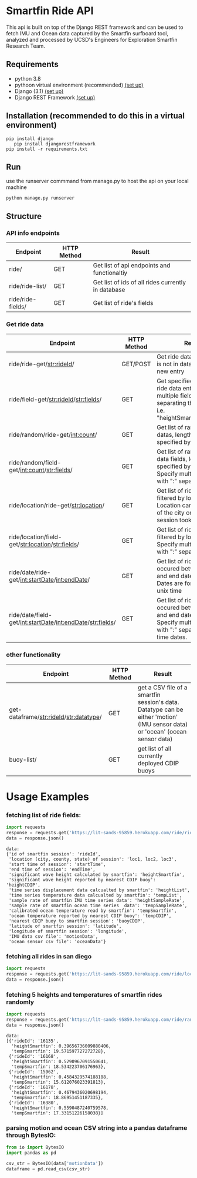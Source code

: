 # Smartfin Ride API

This api is built on top of the Django REST framework and can be used to fetch IMU and Ocean data captured by the Smartfin surfboard tool, analyzed and processed by UCSD's Engineers for Exploration Smartfin Research Team.


## Requirements
* python 3.8
* pythoon virtual environment (recommended) [(set up)](https://docs.python-guide.org/dev/virtualenvs/)
* Django (3.1) [(set up)](https://docs.djangoproject.com/en/3.1/intro/install/)
* Django REST Framework [(set up)](https://www.django-rest-framework.org/)


## Installation (recommended to do this in a virtual environment)
    pip install django
	   pip install djangorestframework
    pip install -r requirements.txt
    
## Run
use the runserver commmand from manage.py to host the api on your local machine 
    
    python manage.py runserver

## Structure 
### API info endpoints
| Endpoint          | HTTP Method | Result                                             |
|-------------------|-------------|----------------------------------------------------|
| ride/             | GET         | Get list of api endpoints and functionaltiy        |
| ride/ride-list/   | GET         | Get list of ids of all rides currently in database |
| ride/ride-fields/ | GET         | Get list of ride's fields                          |

### Get ride data 
| Endpoint                                                        | HTTP Method | Result                                                                                                                                      |
|-----------------------------------------------------------------|-------------|---------------------------------------------------------------------------------------------------------------------------------------------|
| ride/ride-get/<str:rideId>/                                     | GET/POST    | Get ride data by id, if ride is not in database create new entry                                                                            |
| ride/field-get/<str:rideId>/<str:fields>/                       | GET         | Get specified fields of a ride data entry. Specify multiple fields by separating them with a ":" i.e. "heightSmartfin:startDate"            |
| ride/random/ride-get/<int:count>/                               | GET         | Get list of random ride datas, length of list specified by "count"                                                                          |
| ride/random/field-get/<int:count>/<str:fields>/                 | GET         | Get list of random ride data fields, length specified by "count". Specify multiple fields with ":" separation                               |
| ride/location/ride-get/<str:location>/                          | GET         | Get list of ride datas filtered by location. Location can be the name of the city or county the session took place                          |
| ride/location/field-get/<str:location>/<str:fields>/            | GET         | Get list of ride data fields filtered by location. Specify multiple fields with ":" separation                                              |
| ride/date/ride-get/<int:startDate>/<int:endDate>/               | GET         | Get list of ride datas that occured between the start and end date specified. Dates are formatted in unix time                              |
| ride/date/field-get/<int:startDate>/<int:endDate>/<str:fields>/ | GET         | Get list of ride datas that occured between the start and end date specified. Specify multiple fields with ":" separation. Unix time dates. |


### other functionality
| Endpoint                                   | HTTP Method | Result                                                                                                                        |
|--------------------------------------------|-------------|-------------------------------------------------------------------------------------------------------------------------------|
| get-dataframe/<str:rideId>/<str:datatype>/ | GET         | get a CSV file of a smartfin session's data. Datatype can be either 'motion' (IMU sensor data) or 'ocean' (ocean sensor data) |
| buoy-list/                                 | GET         | get list of all currently deployed CDIP buoys                                                                                 |


# Usage Examples
### fetching list of ride fields:

```python
import requests
response = requests.get('https://lit-sands-95859.herokuapp.com/ride/ride-fields/')
data = response.json()
```

    data: 
    {'id of smartfin session': 'rideId',
     'location (city, county, state) of session': 'loc1, loc2, loc3',
     'start time of session': 'startTime',
     'end time of session': 'endTime',
     'significant wave height calculated by smartfin': 'heightSmartfin',
     'significant wave height reported by nearest CDIP buoy': 'heightCDIP',
     'time series displacement data calcualted by smartfin': 'heightList',
     'time series temperature data calcualted by smartfin': 'tempList',
     'sample rate of smartfin IMU time series data': 'heightSampleRate',
     'sample rate of smartfin ocean time series  data': 'tempSampleRate',
     'calibrated ocean temperature read by smartfin': 'tempSmartfin',
     'ocean temperature reported by nearest CDIP buoy': 'tempCDIP',
     'nearest CDIP buoy to smartfin session': 'buoyCDIP',
     'latitude of smartfin session': 'latitude',
     'longitude of smartfin session': 'longitude',
     'IMU data csv file': 'motionData',
     'ocean sensor csv file': 'oceanData'}

### fetching all rides in san diego
```python
import requests
response = requests.get('https://lit-sands-95859.herokuapp.com/ride/location/ride-get/{location}/')
data = response.json()
```

### fetching 5 heights and temperatures of smartfin rides randomly
```python
import requests
response = requests.get('https://lit-sands-95859.herokuapp.com/ride/random/field-get/5/heightSmartfin:tempSmartfin/')
data = response.json()
```
    data: 
    [{'rideId': '16135',
      'heightSmartfin': 0.39656736009880406,
      'tempSmartfin': 19.571597727272728},
     {'rideId': '16168',
      'heightSmartfin': 0.5290967091550641,
      'tempSmartfin': 18.534223706176963},
     {'rideId': '15962',
      'heightSmartfin': 0.4584329574188188,
      'tempSmartfin': 15.612076023391813},
     {'rideId': '16178',
      'heightSmartfin': 0.4679436020698194,
      'tempSmartfin': 18.86951451187335},
     {'rideId': '16380',
      'heightSmartfin': 0.5590487240759578,
      'tempSmartfin': 17.33151226158038}]


### parsing motion and ocean CSV string into a pandas dataframe through BytesIO:
```python
from io import BytesIO
import pandas as pd

csv_str = BytesIO(data['motionData'])
dataframe = pd.read_csv(csv_str)
```
